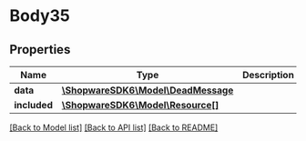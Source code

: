 # Body35

## Properties
Name | Type | Description | Notes
------------ | ------------- | ------------- | -------------
**data** | [**\ShopwareSDK6\Model\DeadMessage**](DeadMessage.md) |  | [optional] 
**included** | [**\ShopwareSDK6\Model\Resource[]**](Resource.md) |  | [optional] 

[[Back to Model list]](../../README.md#documentation-for-models) [[Back to API list]](../../README.md#documentation-for-api-endpoints) [[Back to README]](../../README.md)

